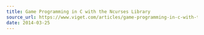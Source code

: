 ```yaml
---
title: Game Programming in C with the Ncurses Library
source_url: https://www.viget.com/articles/game-programming-in-c-with-the-ncurses-library/
date: 2014-03-25
---
```

